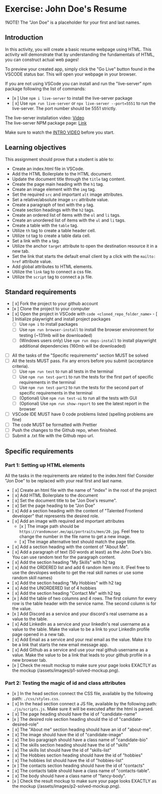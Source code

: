 # Exercise: John Doe's Resume

!NOTE! The "Jon Doe" is a placeholder for your first and last names.

## Introduction

In this activity, you will create a basic resume webpage using HTML. This activity will demonstrate that by understanding the fundamentals of HTML, you can construct actual web pages!

To preview your created app, simply click the "Go Live" button found in the VSCODE status bar. This will open your webpage in your browser.

If you are not using VSCode you can install and run the "live-server" npm package following the list of commands:

- [x ] Use `npm i live-server` to install the live-server package
- [ x] Use `npm run live-server` or `npx live-server --port=5551` to run the live-server. The port number should be 5551 strictly.

The live-server installation video: [Video](https://www.loom.com/share/ca99ebec79d14bfa9fc4dd012661f919?sid=0c702a22-c5bd-4608-93d2-0643aecb4b07)  
The live-server NPM package page: [Link](https://www.npmjs.com/package/live-server)

Make sure to watch the [INTRO VIDEO](https://www.loom.com/share/7dc80d1a15f74d718dba51ed8490cacd?sid=40bfa1ba-526c-49b2-993f-7822deb6f731) before you start.

## Learning objectives

This assignment should prove that a student is able to:

- Create an index.html file in VSCode.
- Add the HTML Boilerplate to the HTML document.
- Update the document title through the `title` tag content.
- Create the page main heading with the `h1` tag.
- Create an image element with the `img` tag.
- Set the required `src` and important `alt` image attributes.
- Set a relative/absolute image `src` attribute value.
- Create a paragraph of text with the `p` tag.
- Create section headings with the `h2` tags.
- Create an ordered list of items with the `ol` and `li` tags.
- Create an unordered list of items with the `ul` and `li` tags.
- Create a table with the `table` tag.
- Utilize `th` tag to create a table header cell.
- Utilize `td` tag to create a table data cell.
- Set a link with the `a` tag.
- Utilize the anchor `target` attribute to open the destination resource it in a new tab.
- Set the link that starts the default email client by a click with the `mailto:` `href` attribute value.
- Add global attributes to HTML elements.
- Utilize the `link` tag to connect a css file.
- Utilize the `script` tag to connect a js file.

## Standard requirements

- [ x] Fork the project to your github account
- [x ] Clone the project to your computer
- [ x] Open the project in VSCode with `code <cloned_repo_folder_name>` - [ ] Initialize playwright and install project packages
  - [ ] Use `npm i` to install packages
  - [ ] Use `npm run browser-install` to install the browser environment for testing (~131mb will be downloaded)
  - [ ] (Windows users only) Use `npm run deps-install` to install playwright additional dependencies (160mb will be downloaded)
- [ ] All the tasks of the "Specific requirements" section MUST be solved
- [ ] All the tests MUST pass. Fix any errors before you submit (acceptance criteria).
  - [ ] Use `npm run test` to run all tests in the terminal
  - [ ] Use `npm run test-part1` to run the tests for the first part of specific requirements in the terminal
  - [ ] Use `npm run test-part2` to run the tests for the second part of specific requirements in the terminal
  - [ ] (Optional) Use `npm run test-ui` to run all the tests with GUI
  - [ ] (Optional) Use `npm run show-report` to see the latest report in the browser
- [ ] VSCode IDE MUST have 0 code problems listed (spelling problems are fine)
- [ ] The code MUST be formatted with Prettier
- [ ] Push the changes to the Github repo, when finished.
- [ ] Submit a .txt file with the Github repo url.

## Specific requirements

### Part 1: Setting up HTML elements

All the tasks in the requirements are related to the index.html file! Consider "Jon Doe" to be replaced with your real first and last name.

- [ x] Create an html file with the name of "index" in the root of the project
- [ x] Add HTML Boilerplate to the document
- [ x] Set the document title to be "Jon Doe's resume".
- [ x] Set the page heading to be "Jon Doe"
- [ x] Add a section heading with the content of "Talented Frontend developer" that represents the desired role.
- [ x] Add an image with required and important attributes
  - [x ] The image path should be `https://randomuser.me/api/portraits/men/20.jpg`. Feel free to change the number in the file name to get a new image.
  - [ x] The image alternative text should match the page title.
- [ x] Add a section heading with the content of "About Me".
- [ x] Add a paragraph of text (50 words at least) as the John Doe's bio. You can use random text for the paragraph content.
- [ x] Add the section heading "My Skills" with h2 tag
- [ x] Add the ORDERED list and add 6 random item into it. (Feel free to use the devslopes website to get the real skill names or use some random skill names)
- [ x] Add the section heading "My Hobbies" with h2 tag
- [ x] Add the UNORDERED list of 4 hobbies
- [ x] Add the section heading "Contact Me" with h2 tag
- [x ] Add the table of two columns and 4 rows. The first column for every row is the table header with the service name. The second column is for the value.
- [x ] Add Discord as a service and your discord's real username as a value to the table.
- [ x] Add LinkedIn as a service and your linkedIn's real username as a value to the table. Make the value to be a link to your LinkedIn profile page opened in a new tab.
- [ x] Add Email as a service and your real email as the value. Make it to be a link that starts the new email message app.
- [ x] Add Github as a service and use your real github username as a value. Make the value to be a link that leads to your github profile in a new browser tab.
- [x ] Check the result mockup to make sure your page looks EXACTLY as the mockup (/assets/images/p1-solved-mockup.png).

### Part 2: Testing the magic of id and class attributes

- [x ] In the head section connect the CSS file, available by the following path: `./css/styles.css`.
- [ x] In the head section connect a JS file, available by the following path: `./js/scripts.js`. Make sure it will be executed after the html is parsed.
- [ x] The page heading should have the id of "candidate-name"
- [x ] The desired role section heading should the id of "candidate-desired-role"
- [ x] The "About me" section heading should have an id of "about-me".
- [ x] The image should have the id of "candidate-image"
- [ x] The bio paragraph should have a class name of "candidate-bio"
- [ x] The skills section heading should have the id of "skills"
- [ x] The skills list should have the id of "skills-list"
- [ x] The Hobbies section heading should have the id of "hobbies"
- [ x] The hobbies list should have the id of "hobbies-list"
- [x ] The contacts section heading should have the id of "contacts"
- [ x] The contacts table should have a class name of "contacts-table".
- [ x] The body should have a class name of "fancy-body".
- [x ] Check the result mockup to make sure your page looks EXACTLY as the mockup (/assets/images/p2-solved-mockup.png).
